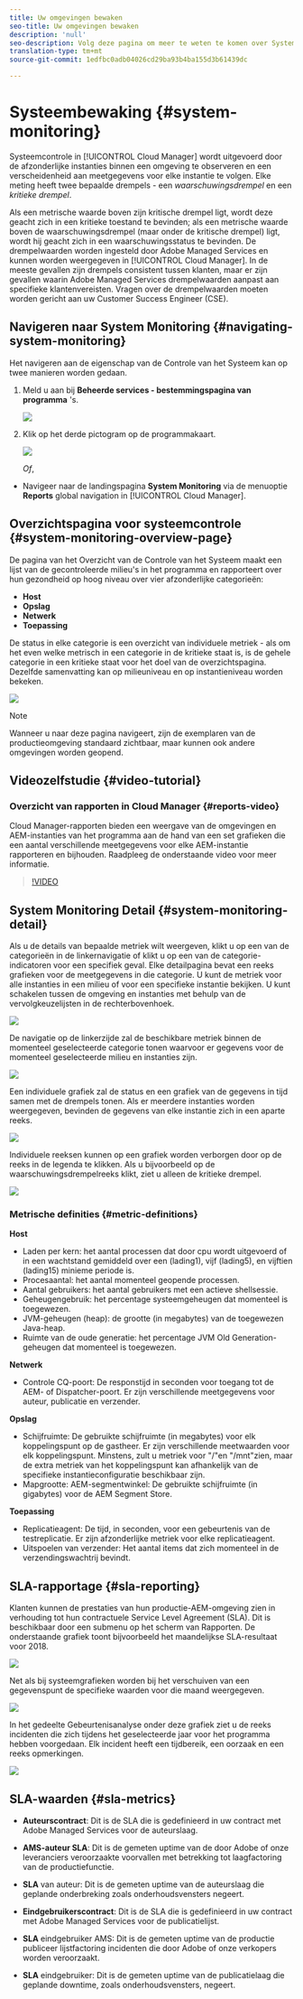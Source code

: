 ```yaml
---
title: Uw omgevingen bewaken
seo-title: Uw omgevingen bewaken
description: 'null'
seo-description: Volg deze pagina om meer te weten te komen over System Monitoring in Cloud Manager. Dit gebeurt door de afzonderlijke instanties binnen een omgeving te observeren en een aantal verschillende meetgegevens voor elke instantie te volgen.
translation-type: tm+mt
source-git-commit: 1edfbc0adb04026cd29ba93b4ba155d3b61439dc

---
```



# Systeembewaking {#system-monitoring}

Systeemcontrole in [!UICONTROL Cloud Manager] wordt uitgevoerd door de afzonderlijke instanties binnen een omgeving te observeren en een verscheidenheid aan meetgegevens voor elke instantie te volgen. Elke meting heeft twee bepaalde drempels - een *waarschuwingsdrempel* en een *kritieke drempel*.

Als een metrische waarde boven zijn kritische drempel ligt, wordt deze geacht zich in een kritieke toestand te bevinden; als een metrische waarde boven de waarschuwingsdrempel (maar onder de kritische drempel) ligt, wordt hij geacht zich in een waarschuwingsstatus te bevinden. De drempelwaarden worden ingesteld door Adobe Managed Services en kunnen worden weergegeven in [!UICONTROL Cloud Manager]. In de meeste gevallen zijn drempels consistent tussen klanten, maar er zijn gevallen waarin Adobe Managed Services drempelwaarden aanpast aan specifieke klantenvereisten. Vragen over de drempelwaarden moeten worden gericht aan uw Customer Success Engineer (CSE).

## Navigeren naar System Monitoring {#navigating-system-monitoring}

Het navigeren aan de eigenschap van de Controle van het Systeem kan op twee manieren worden gedaan.

1. Meld u aan bij **Beheerde services - bestemmingspagina van programma** &#39;s.

   ![](assets/ProgramLanding.png)

1. Klik op het derde pictogram op de programmakaart.

   ![](assets/program-card.png)

   *Of*,

* Navigeer naar de landingspagina **System Monitoring** via de menuoptie **Reports** global navigation in [!UICONTROL Cloud Manager].


## Overzichtspagina voor systeemcontrole {#system-monitoring-overview-page}

De pagina van het Overzicht van de Controle van het Systeem maakt een lijst van de gecontroleerde milieu&#39;s in het programma en rapporteert over hun gezondheid op hoog niveau over vier afzonderlijke categorieën:

* **Host**
* **Opslag**
* **Netwerk**
* **Toepassing**

De status in elke categorie is een overzicht van individuele metriek - als om het even welke metrisch in een categorie in de kritieke staat is, is de gehele categorie in een kritieke staat voor het doel van de overzichtspagina. Dezelfde samenvatting kan op milieuniveau en op instantieniveau worden bekeken.

![](assets/System-Monitoring-Reports.png)

>[!NOTE]
>
>Wanneer u naar deze pagina navigeert, zijn de exemplaren van de productieomgeving standaard zichtbaar, maar kunnen ook andere omgevingen worden geopend.

## Videozelfstudie {#video-tutorial}

### Overzicht van rapporten in Cloud Manager {#reports-video}

Cloud Manager-rapporten bieden een weergave van de omgevingen en AEM-instanties van het programma aan de hand van een set grafieken die een aantal verschillende meetgegevens voor elke AEM-instantie rapporteren en bijhouden.
Raadpleeg de onderstaande video voor meer informatie.

>[!VIDEO](https://video.tv.adobe.com/v/26315/)

## System Monitoring Detail {#system-monitoring-detail}

Als u de details van bepaalde metriek wilt weergeven, klikt u op een van de categorieën in de linkernavigatie of klikt u op een van de categorie-indicatoren voor een specifiek geval. Elke detailpagina bevat een reeks grafieken voor de meetgegevens in die categorie. U kunt de metriek voor alle instanties in een milieu of voor een specifieke instantie bekijken. U kunt schakelen tussen de omgeving en instanties met behulp van de vervolgkeuzelijsten in de rechterbovenhoek.

![](assets/System_Monitoring1.png)

De navigatie op de linkerzijde zal de beschikbare metriek binnen de momenteel geselecteerde categorie tonen waarvoor er gegevens voor de momenteel geselecteerde milieu en instanties zijn.

![](assets/System_Monitoring2.png)

Een individuele grafiek zal de status en een grafiek van de gegevens in tijd samen met de drempels tonen. Als er meerdere instanties worden weergegeven, bevinden de gegevens van elke instantie zich in een aparte reeks.

![](assets/Monitoring_Graphs1.png)

Individuele reeksen kunnen op een grafiek worden verborgen door op de reeks in de legenda te klikken.
Als u bijvoorbeeld op de waarschuwingsdrempelreeks klikt, ziet u alleen de kritieke drempel.

![](assets/Monitoring_Graphs2.png)

### Metrische definities {#metric-definitions}

**Host**

* Laden per kern: het aantal processen dat door cpu wordt uitgevoerd of in een wachtstand gemiddeld over een (lading1), vijf (lading5), en vijftien (lading15) minieme periode is.
* Procesaantal: het aantal momenteel geopende processen.
* Aantal gebruikers: het aantal gebruikers met een actieve shellsessie.
* Geheugengebruik: het percentage systeemgeheugen dat momenteel is toegewezen.
* JVM-geheugen (heap): de grootte (in megabytes) van de toegewezen Java-heap.
* Ruimte van de oude generatie: het percentage JVM Old Generation-geheugen dat momenteel is toegewezen.

**Netwerk**

* Controle CQ-poort: De responstijd in seconden voor toegang tot de AEM- of Dispatcher-poort. Er zijn verschillende meetgegevens voor auteur, publicatie en verzender.

**Opslag**

* Schijfruimte: De gebruikte schijfruimte (in megabytes) voor elk koppelingspunt op de gastheer. Er zijn verschillende meetwaarden voor elk koppelingspunt. Minstens, zult u metriek voor &quot;/&quot;en &quot;/mnt&quot;zien, maar de extra metriek van het koppelingspunt kan afhankelijk van de specifieke instantieconfiguratie beschikbaar zijn.
* Mapgrootte: AEM-segmentwinkel: De gebruikte schijfruimte (in gigabytes) voor de AEM Segment Store.

**Toepassing**

* Replicatieagent: De tijd, in seconden, voor een gebeurtenis van de testreplicatie. Er zijn afzonderlijke metriek voor elke replicatieagent.
* Uitspoelen van verzender: Het aantal items dat zich momenteel in de verzendingswachtrij bevindt.

## SLA-rapportage {#sla-reporting}

Klanten kunnen de prestaties van hun productie-AEM-omgeving zien in verhouding tot hun contractuele Service Level Agreement (SLA). Dit is beschikbaar door een submenu op het scherm van Rapporten.
De onderstaande grafiek toont bijvoorbeeld het maandelijkse SLA-resultaat voor 2018.

![](assets/SLA-Reports-one.png)

Net als bij systeemgrafieken worden bij het verschuiven van een gegevenspunt de specifieke waarden voor die maand weergegeven.

![](assets/SLA-Reports-two.png)

In het gedeelte Gebeurtenisanalyse onder deze grafiek ziet u de reeks incidenten die zich tijdens het geselecteerde jaar voor het programma hebben voorgedaan. Elk incident heeft een tijdbereik, een oorzaak en een reeks opmerkingen.

![](assets/sla-reporting3.png)

## SLA-waarden {#sla-metrics}

* **Auteurscontract**: Dit is de SLA die is gedefinieerd in uw contract met Adobe Managed Services voor de auteurslaag.

* **AMS-auteur SLA**: Dit is de gemeten uptime van de door Adobe of onze leveranciers veroorzaakte voorvallen met betrekking tot laagfactoring van de productiefunctie.

* **SLA** van auteur: Dit is de gemeten uptime van de auteurslaag die geplande onderbreking zoals onderhoudsvensters negeert.

* **Eindgebruikerscontract**: Dit is de SLA die is gedefinieerd in uw contract met Adobe Managed Services voor de publicatielijst.

* **SLA** eindgebruiker AMS: Dit is de gemeten uptime van de productie publiceer lijstfactoring incidenten die door Adobe of onze verkopers worden veroorzaakt.

* **SLA** eindgebruiker: Dit is de gemeten uptime van de publicatielaag die geplande downtime, zoals onderhoudsvensters, negeert.